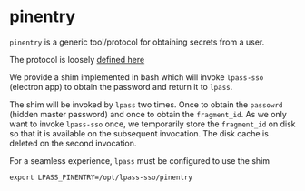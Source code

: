 # pinentry

`pinentry` is a generic tool/protocol for obtaining secrets from a user.

The protocol is loosely [defined here](http://info2html.sourceforge.net/cgi-bin/info2html-demo/info2html?(pinentry)Protocol)

We provide a shim implemented in bash which will invoke `lpass-sso` (electron app) to obtain the password and return it to `lpass`.

The shim will be invoked by `lpass` two times. Once to obtain the `passowrd` (hidden master password) and once to obtain the `fragment_id`.
As we only want to invoke `lpass-sso` once, we temporarily store the `fragment_id` on disk so that it is available on the subsequent invocation.
The disk cache is deleted on the second invocation.

For a seamless experience, `lpass` must be configured to use the shim
```
export LPASS_PINENTRY=/opt/lpass-sso/pinentry
```